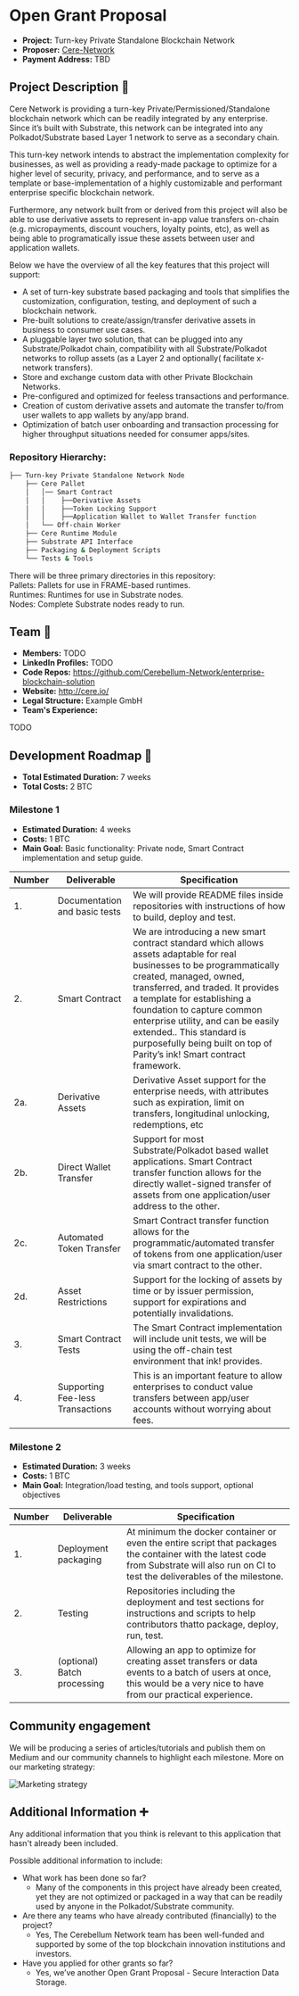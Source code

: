 # Open Grant Proposal

* **Project:** Turn-key Private Standalone Blockchain Network
* **Proposer:** [Cere-Network](https://github.com/Cerebellum-Network)
* **Payment Address:** TBD 

## Project Description :page_facing_up:   

Cere Network is providing a turn-key Private/Permissioned/Standalone blockchain network which can be readily integrated by any enterprise. Since it’s built with Substrate, this network can be integrated into any Polkadot/Substrate based Layer 1 network to serve as a secondary chain.   

This turn-key network intends to abstract the implementation complexity for businesses, as well as providing a ready-made package to optimize for a higher level of security, privacy, and performance, and to serve as a template or base-implementation of a highly customizable and performant enterprise specific blockchain network.   

Furthermore, any network built from or derived from this project will also be able to use derivative assets to represent in-app value transfers on-chain (e.g. micropayments, discount vouchers, loyalty points, etc), as well as being able to programatically issue these assets between user and application wallets.   

Below we have the overview of all the key features that this project will support:   

* A set of turn-key substrate based packaging and tools that simplifies the customization, configuration, testing, and deployment of such a blockchain network.
* Pre-built solutions to create/assign/transfer derivative assets in business to consumer use cases.
* A pluggable layer two solution, that can be plugged into any Substrate/Polkadot chain, compatibility with all Substrate/Polkadot networks to rollup assets (as a Layer 2 and optionally( facilitate x-network transfers).
* Store and exchange custom data with other Private Blockchain Networks.
* Pre-configured and optimized for feeless transactions and performance.
* Creation of custom derivative assets and automate the transfer to/from user wallets to app wallets by any/app brand.
* Optimization of batch user onboarding and transaction processing for higher throughput situations needed for consumer apps/sites.

### Repository Hierarchy:
```bash
├── Turn-key Private Standalone Network Node
    ├── Cere Pallet
    │   │── Smart Contract
    │   │    ├──Derivative Assets
    │   │    ├──Token Locking Support
    │   │    ├──Application Wallet to Wallet Transfer function
    │   └── Off-chain Worker
    ├── Cere Runtime Module
    ├── Substrate API Interface
    ├── Packaging & Deployment Scripts
    └── Tests & Tools 
```

There will be three primary directories in this repository:   
Pallets: Pallets for use in FRAME-based runtimes.   
Runtimes: Runtimes for use in Substrate nodes.   
Nodes: Complete Substrate nodes ready to run.   


## Team :busts_in_silhouette:

* **Members:** TODO
* **LinkedIn Profiles:** TODO
* **Code Repos:** https://github.com/Cerebellum-Network/enterprise-blockchain-solution
* **Website:**	http://cere.io/
* **Legal Structure:** Example GmbH
* **Team's Experience:** 

TODO

## Development Roadmap :nut_and_bolt: 

* **Total Estimated Duration:** 7 weeks
* **Total Costs:** 2 BTC

### Milestone 1

* **Estimated Duration:** 4 weeks 
* **Costs:** 1 BTC
* **Main Goal:** Basic functionality: Private node, Smart Contract implementation and setup guide.


| Number | Deliverable | Specification | 
| ------------- | ------------- | ------------- |
| 1. | Documentation and basic tests | We will provide README files inside repositories with instructions of how to build, deploy and test. |  
| 2.  | Smart Contract | We are introducing a new smart contract standard which allows assets adaptable for real businesses to be programmatically created, managed, owned, transferred, and traded. It provides a template for establishing a foundation to capture common enterprise utility, and can be easily extended.. This standard is purposefully being built on top of Parity’s ink! Smart contract framework. | 
| 2a.  | Derivative Assets | Derivative Asset support for the enterprise needs, with attributes such as expiration, limit on transfers, longitudinal unlocking, redemptions, etc |
| 2b.  | Direct  Wallet  Transfer | Support for most Substrate/Polkadot based wallet applications. Smart Contract transfer function allows for the directly wallet-signed transfer of assets from one application/user address to the other. |
| 2c.  | Automated Token Transfer | Smart Contract transfer function allows for the programmatic/automated transfer of tokens from one application/user via smart contract to the other. |
| 2d.  | Asset Restrictions | Support for the locking of assets by time or by issuer permission, support for expirations and potentially invalidations. |
| 3.  | Smart Contract Tests | The Smart Contract implementation will include unit tests, we will be using the off-chain test environment that ink! provides. |
| 4.  | Supporting Fee-less Transactions | This is an important feature to allow enterprises to conduct value transfers between app/user accounts without worrying about fees. |   

### Milestone 2

* **Estimated Duration:** 3 weeks 
* **Costs:** 1 BTC
* **Main Goal:** Integration/load testing, and tools support, optional objectives


| Number | Deliverable | Specification | 
| ------------- | ------------- | ------------- |
| 1.  | Deployment packaging | At minimum the docker container or even the entire script that packages the container with the latest code from Substrate will also run on CI to test the deliverables of the milestone. |  
| 2.  | Testing | Repositories including the  deployment and test sections for instructions and scripts to help contributors thatto package, deploy, run, test. | 
| 3.  | (optional) Batch processing | Allowing an app to optimize for creating asset transfers or data events to a batch of users at once, this would be a very nice to have from our practical experience. |

## Community engagement 

We will be producing a series of articles/tutorials and publish them on Medium and our community channels to highlight each milestone. More on our marketing strategy:

![Marketing strategy](https://raw.githubusercontent.com/Cerebellum-Network/Cerebellum-Network.github.io/main/925BA0E5-46D0-479D-850D-7AC7647EDCCF.jpeg)

## Additional Information :heavy_plus_sign: 

Any additional information that you think is relevant to this application that hasn't already been included.   

Possible additional information to include:   

* What work has been done so far?
    * Many of the components in this project have already been created, yet they are not optimized or packaged in a way that can be readily used by anyone in the Polkadot/Substrate community.
* Are there any teams who have already contributed (financially) to the project?
    * Yes, The Cerebellum Network team has been well-funded and supported by some of the top blockchain innovation institutions and investors.
* Have you applied for other grants so far?
    * Yes, we’ve another Open Grant Proposal - Secure Interaction Data Storage.
